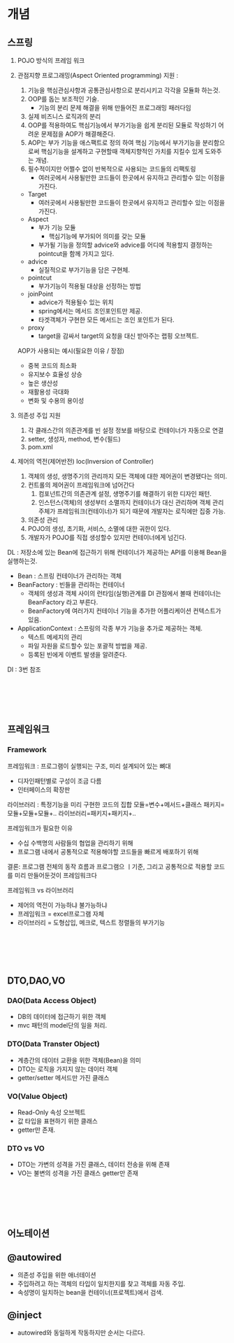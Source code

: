 개념
===

스프링
----

1. POJO 방식의 프레임 워크
2. 관점지향 프로그래밍(Aspect Oriented programming) 지원 :
    1. 기능을 핵심관심사항과 공통관심사항으로 분리시키고 각각을 모듈화 하는것.
    2. OOP를 돕는 보조적인 기술.
        - 기능의 분리 문제 해결을 위해 만들어진 프로그래밍 패러다임
    3. 실제 비즈니스 로직과의 분리
    4. OOP를 적용하여도 핵심기능에서 부가기능을 쉽게 분리된 모듈로 작성하기 어려운 문제점을 AOP가 해결해준다.
    5. AOP는 부가 기능을 애스팩트로 정의 하여 핵심 기능에서 부가기능을 분리함으로써 핵심기능을 설계하고 구현할때 객체지향적인 가치를 지킬수 있게 도와주는 개념.
    6. 필수적이지만 어쩔수 없이 반복적으로 사용되는 코드들의 리팩토링
        - 여러곳에서 사용될만한 코드들이 한곳에서 유지하고 관리할수 있는 이점을 가진다.
    - Target
        - 여러곳에서 사용될만한 코드들이 한곳에서 유지하고 관리할수 있는 이점을 가진다.
    - Aspect
        - 부가 기능 모듈
            - 핵심기능에 부가되어 의미를 갖는 모듈
        - 부가될 기능을 정의할 advice와 advice를 어디에 적용할지 결정하는 pointcut을 함께 가지고 있다.
    - advice
        - 실질적으로 부가기능을 담은 구현체.
    - pointcut
        - 부가기능이 적용될 대상을 선정하는 방법
    - joinPoint
        - advice가 적용될수 있는 위치
        - spring에서는 메서드 조인포인트만 제공.
        - 타겟객체가 구현한 모든 메서드는 조인 포인트가 된다.
    - proxy
        - target을 감싸서 target의 요청을 대신 받아주는 랩핑 오브젝트.
    
    AOP가 사용되는 예시(필요한 이유 / 장점)
    
    - 중복 코드의 최소화
    - 유지보수 효율성 상승
    - 높은 생산성
    - 재활용성 극대화
    - 변화 및 수용의 용이성
    
3. 의존성 주입 지원
    1. 각 클래스간의 의존관계를 빈 설정 정보를 바탕으로 컨테이너가 자동으로 연결
    2. setter, 생성자, method, 변수(필드)
    3. pom.xml
4. 제어의 역전(제어반전) Ioc(Inversion of Controller)
    1. 객체의 생성, 생명주기의 관리까지 모든 객체에 대한 제어권이 변경됐다는 의미.
    2. 컨트롤의 제어권이 프레임워크에 넘어간다
        1. 컴포넌트간의 의존관계 설정, 생명주기를 해결하기 위한 디자인 패턴.
        2. 인스턴스(객체)의 생성부터 소멸까지 컨테이너가 대신 관리하며 객체 관리 주체가 프레임워크(컨테이너)가 되기 때문에 개발자는 로직에만 집중 가능.
    3. 의존성 관리
    4. POJO의 생성, 초기화, 서비스, 소멸에 대한 궈한이 있다.
    5. 개발자가 POJO를 직접 생성할수 있지만 컨테이너에게 넘긴다.

DL : 저장소에 있는 Bean에 접근하기 위해 컨테이너가 제공하는 API를 이용해 Bean을 실행하는것.

- Bean : 스프링 컨테이너가 관리하는 객체
- BeanFactory : 빈들을 관리하는 컨테이너
    - 객체의 생성과 객체 사이의 런타임(실행)관계를 DI 관점에서 볼때 컨테이너는 BeanFactory 라고 부른다.
    - BeanFactory에 여러가지 컨테이너 기능을 추가한 어플리케이션 컨텍스트가 있음.
- ApplicationContext : 스프링의 각종 부가 기능을 추가로 제공하는 객체.
    - 텍스트 메세지의 관리
    - 파일 자원을 로드할수 있는 포괄적 방법을 제공.
    - 등록된 빈에게 이벤트 발생을 알려준다.

DI : 3번 참조

<br/>
<br/>
<br/>
<br/>

프레임워크
-------

### Framework

프레임워크 : 프로그램이 실행되는 구조, 미리 설계되어 있는 뼈대
- 디자인패턴별로 구성이 조금 다름
- 인터페이스의 확장판

라이브러리 : 특정기능을 미리 구현한 코드의 집합
모듈=변수+메서드+클래스
패키지=모듈+모듈+모듈+..
라이브러리=패키지+패키지+..

프레임워크가 필요한 이유

- 수십 수백명의 사람들의 협업을 관리하기 위해
- 프로그램 내에서 공통적으로 적용해야할 코드들을 빠르게 배포하기 위해

결론: 프로그램 전체의 동작 흐름과 프로그램으 ㅣ기준, 그리고 공통적으로 적용할
코드를 미리 만들어둔것이 프레임워크다

프레임워크 vs 라이브러리

- 제어의 역전이 가능하냐 불가능하냐
- 프레임워크 = excel프로그램 자체
- 라이브러리 = 도형삽입, 메크로, 텍스트 정렬들의 부가기능

<br/>
<br/>
<br/>
<br/>

DTO,DAO,VO
----------

### DAO(Data Access Object)

- DB의 데이터에 접근하기 위한 객체
- mvc 패턴의 model단의 일을 처리.

### DTO(Data Transter Object)

- 계층간의 데이터 교환을 위한 객체(Bean)을 의미
- DTO는 로직을 가지지 않는 데이터 객체
- getter/setter 메서드만 가진 클래스

### VO(Value Object)

- Read-Only 속성 오브젝트
- 값 타입을 표현하기 위한 클래스
- getter만 존재.

### DTO vs VO

- DTO는 가변의 성격을 가진 클래스, 데이터 전송을 위해 존재
- VO는 불변의 성격을 가진 클래스 getter만 존재

<br/>
<br/>
<br/>
<br/>

어노테이션
-------

## @autowired

- 의존성 주입을 위한 애너테이션
- 주입하려고 하는 객체의 타입이 일치한지를 찾고 객체를 자동 주입.
- 속성명이 일치하는 bean을 컨테이너(프로젝트)에서 검색.

## @inject

- autowired와 동일하게 작동하지만 순서는 다르다.

